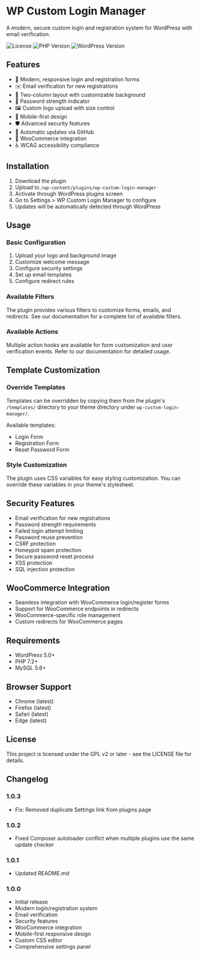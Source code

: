 # WP Custom Login Manager

A modern, secure custom login and registration system for WordPress with email verification.

![License](https://img.shields.io/badge/license-GPL--2.0%2B-blue.svg)
![PHP Version](https://img.shields.io/badge/PHP-7.2%2B-blue)
![WordPress Version](https://img.shields.io/badge/WordPress-5.0%2B-blue)

## Features

- 🔐 Modern, responsive login and registration forms
- ✉️ Email verification for new registrations
- 🎨 Two-column layout with customizable background
- 🔑 Password strength indicator
- 🖼️ Custom logo upload with size control
- 📱 Mobile-first design
- 🛡️ Advanced security features
- 🔄 Automatic updates via GitHub
- 🛒 WooCommerce integration
- ♿ WCAG accessibility compliance

## Installation

1. Download the plugin
2. Upload to `/wp-content/plugins/wp-custom-login-manager`
3. Activate through WordPress plugins screen
4. Go to Settings > WP Custom Login Manager to configure
5. Updates will be automatically detected through WordPress

## Usage

### Basic Configuration

1. Upload your logo and background image
2. Customize welcome message
3. Configure security settings
4. Set up email templates
5. Configure redirect rules

### Available Filters

The plugin provides various filters to customize forms, emails, and redirects. See our documentation for a complete list of available filters.

### Available Actions

Multiple action hooks are available for form customization and user verification events. Refer to our documentation for detailed usage.

## Template Customization

### Override Templates

Templates can be overridden by copying them from the plugin's `/templates/` directory to your theme directory under `wp-custom-login-manager/`.

Available templates:
- Login Form
- Registration Form
- Reset Password Form

### Style Customization

The plugin uses CSS variables for easy styling customization. You can override these variables in your theme's stylesheet.

## Security Features

- Email verification for new registrations
- Password strength requirements
- Failed login attempt limiting
- Password reuse prevention
- CSRF protection
- Honeypot spam protection
- Secure password reset process
- XSS protection
- SQL injection protection

## WooCommerce Integration

- Seamless integration with WooCommerce login/register forms
- Support for WooCommerce endpoints in redirects
- WooCommerce-specific role management
- Custom redirects for WooCommerce pages

## Requirements

- WordPress 5.0+
- PHP 7.2+
- MySQL 5.6+

## Browser Support

- Chrome (latest)
- Firefox (latest)
- Safari (latest)
- Edge (latest)

## License

This project is licensed under the GPL v2 or later - see the LICENSE file for details.

## Changelog

### 1.0.3
- Fix: Removed duplicate Settings link from plugins page

### 1.0.2
- Fixed Composer autoloader conflict when multiple plugins use the same update checker

### 1.0.1
- Updated README.md

### 1.0.0
- Initial release
- Modern login/registration system
- Email verification
- Security features
- WooCommerce integration
- Mobile-first responsive design
- Custom CSS editor
- Comprehensive settings panel
